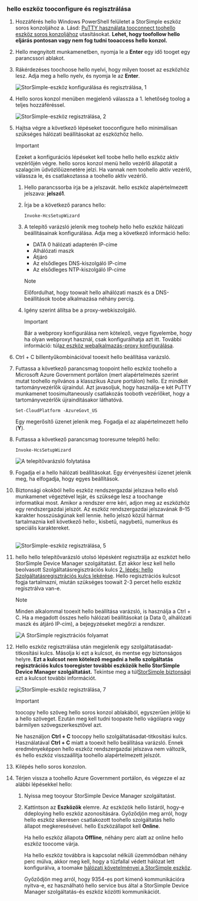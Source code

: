 <!--author=SharS last changed: 06/22/2016-->

### <a name="tooconfigure-and-register-hello-device"></a>hello eszköz tooconfigure és regisztrálása
1. Hozzáférés hello Windows PowerShell felületet a StorSimple eszköz soros konzoljához a. Lásd: [PuTTY használata tooconnect toohello eszköz soros konzoljához](../articles/storsimple/storsimple-8000-deployment-walkthrough-gov-u2.md#use-putty-to-connect-to-the-device-serial-console) utasításokat. **Lehet, hogy toofollow hello eljárás pontosan vagy nem fog tudni tooaccess hello konzol.**
2. Hello megnyitott munkamenetben, nyomja le a **Enter** egy idő tooget egy parancssori ablakot.
3. Rákérdezéses toochoose hello nyelvi, hogy milyen tooset az eszközhöz lesz. Adja meg a hello nyelv, és nyomja le az **Enter**.
   
    ![StorSimple-eszköz konfigurálása és regisztrálása, 1](./media/storsimple-configure-and-register-device-gov-u2/HCS_RegisterYourDevice1-gov-include.png)
4. Hello soros konzol menüben megjelenő válassza a 1. lehetőség toolog a teljes hozzáféréssel.
   
    ![StorSimple-eszköz regisztrálása, 2](./media/storsimple-configure-and-register-device-gov-u2/HCS_RegisterYourDevice2-gov-include.png)
5. Hajtsa végre a következő lépéseket tooconfigure hello minimálisan szükséges hálózati beállításokat az eszközhöz hello.
   
   > [!IMPORTANT]
   > Ezeket a konfigurációs lépéseket kell toobe hello hello eszköz aktív vezérlőjén végre. hello soros konzol menü hello vezérlő állapotát a szalagcím üdvözlőüzenetére jelzi. Ha vannak nem toohello aktív vezérlő, válassza le, és csatlakoztassa a toohello aktív vezérlő.
   
   1. Hello parancssorba írja be a jelszavát. hello eszköz alapértelmezett jelszava: **jelszó1**.
   2. Írja be a következő parancs hello:
      
        `Invoke-HcsSetupWizard`
   3. A telepítő varázsló jelenik meg toohelp hello hello eszköz hálózati beállításainak konfigurálása. Adja meg a következő információ hello:
      
      * DATA 0 hálózati adapterén IP-címe
      * Alhálózati maszk
      * Átjáró
      * Az elsődleges DNS-kiszolgáló IP-címe
      * Az elsődleges NTP-kiszolgáló IP-címe
      
      > [!NOTE]
      > Előfordulhat, hogy toowait hello alhálózati maszk és a DNS-beállítások toobe alkalmazása néhány percig.
    
   4. Igény szerint állítsa be a proxy-webkiszolgáló.
      
      > [!IMPORTANT]
      > Bár a webproxy konfigurálása nem kötelező, vegye figyelembe, hogy ha olyan webproxyt használ, csak konfigurálhatja azt itt. További információ: túl[az eszköz webalkalmazás-proxy konfigurálása](../articles/storsimple/storsimple-configure-web-proxy.md).
     
6. Ctrl + C billentyűkombinációval tooexit hello beállítása varázsló.
8. Futtassa a következő parancsmag toopoint hello eszköz toohello a Microsoft Azure Government portálon (mert alapértelmezés szerint mutat toohello nyilvános a klasszikus Azure portálon) hello. Ez mindkét tartományvezérlők újraindul. Azt javasoljuk, hogy használja-e két PuTTY munkamenet toosimultaneously csatlakozás tooboth vezérlőket, hogy a tartományvezérlők újraindításakor láthatóvá.
   
    `Set-CloudPlatform -AzureGovt_US`
   
   Egy megerősítő üzenet jelenik meg. Fogadja el az alapértelmezett hello (**Y**).
9. Futtassa a következő parancsmag tooresume telepítő hello:
   
    `Invoke-HcsSetupWizard`
   
    ![A telepítővarázsló folytatása](./media/storsimple-configure-and-register-device-gov-u2/HCS_ResumeSetup-gov-include.png)
   
10. Fogadja el a hello hálózati beállításokat. Egy érvényesítési üzenet jelenik meg, ha elfogadja, hogy egyes beállítások.
11. Biztonsági okokból hello eszköz rendszergazdai jelszava hello első munkamenet végeztével lejár, és szüksége lesz a toochange informatikai most. Amikor a rendszer erre kéri, adjon meg az eszközhöz egy rendszergazdai jelszót. Az eszköz rendszergazdai jelszavának 8–15 karakter hosszúságúnak kell lennie. hello jelszó közül hármat tartalmaznia kell következő hello:, kisbetű, nagybetű, numerikus és speciális karaktereket.
    
    <br/>![StorSimple-eszköz regisztrálása, 5](./media/storsimple-configure-and-register-device-gov-u2/HCS_RegisterYourDevice5_gov-include.png)
12. hello hello telepítővarázsló utolsó lépésként regisztrálja az eszközt hello StorSimple Device Manager szolgáltatást. Ezt akkor lesz kell hello beolvasott Szolgáltatásregisztrációs kulcs [2. lépés: hello Szolgáltatásregisztrációs kulcs lekérése](../articles/storsimple/storsimple-8000-deployment-walkthrough-gov-u2.md#step-2-get-the-service-registration-key). Hello regisztrációs kulcsot fogja tartalmazni, miután szükséges toowait 2-3 percet hello eszköz regisztrálva van-e.
    
    > [!NOTE]
    > Minden alkalommal tooexit hello beállítása varázsló, is használja a Ctrl + C. Ha a megadott összes hello hálózati beállításokat (a Data 0, alhálózati maszk és átjáró IP-cím), a bejegyzéseket megőrzi a rendszer.
    
    ![A StorSimple regisztrációs folyamat](./media/storsimple-configure-and-register-device-gov-u2/HCS_RegistrationProgress-gov-include.png)
13. Hello eszköz regisztrálása után megjelenik egy szolgáltatásadat-titkosítási kulcs. Másolja ki ezt a kulcsot, és mentse egy biztonságos helyre. **Ezt a kulcsot nem kötelező megadni a hello szolgáltatás regisztrációs kulcs tooregister további eszközök hello StorSimple Device Manager szolgáltatást.** Tekintse meg a túl[StorSimple biztonsági](../articles/storsimple/storsimple-8000-security.md) ezt a kulcsot további információt.
    
    ![StorSimple-eszköz regisztrálása, 7](./media/storsimple-configure-and-register-device-gov-u2/HCS_RegisterYourDevice7_gov-include.png)
    > [!IMPORTANT]
    > toocopy hello szöveg hello soros konzol ablakából, egyszerűen jelölje ki a hello szöveget. Ezután meg kell tudni toopaste hello vágólapra vagy bármilyen szövegszerkesztővel azt.
    > 
    > Ne használjon **Ctrl + C** toocopy hello szolgáltatásadat-titkosítási kulcs. Használatával **Ctrl + C** miatt a tooexit hello beállítása varázsló. Ennek eredményeképpen hello eszköz rendszergazdai jelszava nem változik, és hello eszköz visszaállítja toohello alapértelmezett jelszót.
    
14. Kilépés hello soros konzolon.
15. Térjen vissza a toohello Azure Government portálon, és végezze el az alábbi lépésekkel hello:
    
    1. Nyissa meg tooyour StorSimple Device Manager szolgáltatást.
    2. Kattintson az **Eszközök** elemre. Az eszközök hello listáról, hogy-e ddeploying hello eszköz azonosítására. Győződjön meg arról, hogy hello eszköz sikeresen csatlakozott toohello szolgáltatás hello állapot megkeresésével. hello Eszközállapot kell **Online**.
            
        Ha hello eszköz állapota **Offline**, néhány perc alatt az online hello eszköz toocome várja.
       
        Ha hello eszköz továbbra is kapcsolat nélküli üzemmódban néhány perc múlva, akkor meg kell, hogy a tűzfallal védett hálózat lett konfigurálva, a toomake [hálózati követelményei a StorSimple eszköz](../articles/storsimple/storsimple-8000-system-requirements.md).
       
        Győződjön meg arról, hogy 9354-es port kimenő kommunikációra nyitva-e, ez használható hello service bus által a StorSimple Device Manager szolgáltatás-és eszköz közötti kommunikációt.

